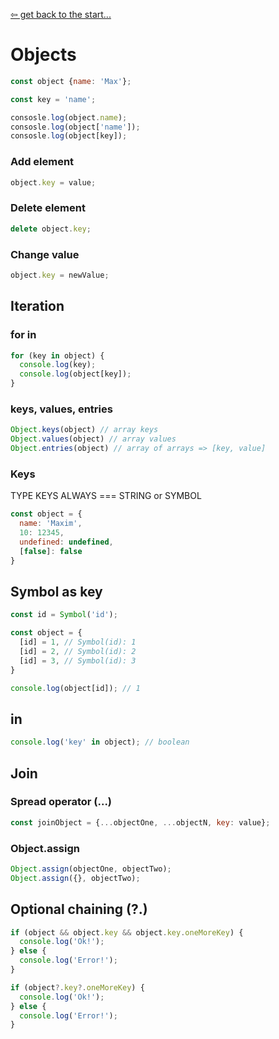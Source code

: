 [&#8678; get back to the start...](./readme.md)
# Objects

```js
const object {name: 'Max'};

const key = 'name';

consosle.log(object.name);
consosle.log(object['name']);
consosle.log(object[key]);
```

### Add element
```js
object.key = value;
```

### Delete element
```js
delete object.key;
```

### Change value

```js
object.key = newValue;
```
## Iteration
### for in
```js
for (key in object) {
  console.log(key);
  console.log(object[key]);
}
```


### keys, values, entries
```js
Object.keys(object) // array keys
Object.values(object) // array values
Object.entries(object) // array of arrays => [key, value]
```

### Keys
TYPE KEYS ALWAYS === STRING or SYMBOL
```js
const object = {
  name: 'Maxim',
  10: 12345,
  undefined: undefined,
  [false]: false
}
```

## Symbol as key
```js
const id = Symbol('id');

const object = {
  [id] = 1, // Symbol(id): 1
  [id] = 2, // Symbol(id): 2
  [id] = 3, // Symbol(id): 3
}

console.log(object[id]); // 1
```

## in
```js 
console.log('key' in object); // boolean
```

## Join
### Spread operator (...)
```js
const joinObject = {...objectOne, ...objectN, key: value};
```

### Object.assign
```js
Object.assign(objectOne, objectTwo);
Object.assign({}, objectTwo);
```

## Optional chaining (?.)
```js
if (object && object.key && object.key.oneMoreKey) {
  console.log('Ok!');
} else {
  console.log('Error!');
}
```

```js
if (object?.key?.oneMoreKey) {
  console.log('Ok!');
} else {
  console.log('Error!');
}
```